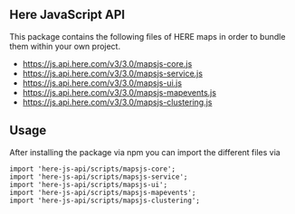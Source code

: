 ## Here JavaScript API

This package contains the following files of HERE maps in order to bundle them within your own project.

* https://js.api.here.com/v3/3.0/mapsjs-core.js
* https://js.api.here.com/v3/3.0/mapsjs-service.js
* https://js.api.here.com/v3/3.0/mapsjs-ui.js
* https://js.api.here.com/v3/3.0/mapsjs-mapevents.js
* https://js.api.here.com/v3/3.0/mapsjs-clustering.js


## Usage

After installing the package via npm you can import the different files via
```
import 'here-js-api/scripts/mapsjs-core';
import 'here-js-api/scripts/mapsjs-service';
import 'here-js-api/scripts/mapsjs-ui';
import 'here-js-api/scripts/mapsjs-mapevents';
import 'here-js-api/scripts/mapsjs-clustering';
```


